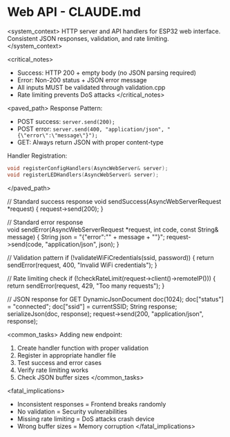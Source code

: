 # Web API - CLAUDE.md

<system_context>
HTTP server and API handlers for ESP32 web interface.
Consistent JSON responses, validation, and rate limiting.
</system_context>

<critical_notes>

- Success: HTTP 200 + empty body (no JSON parsing required)
- Error: Non-200 status + JSON error message
- All inputs MUST be validated through validation.cpp
- Rate limiting prevents DoS attacks
  </critical_notes>

<paved_path>
Response Pattern:

- POST success: `server.send(200);`
- POST error: `server.send(400, "application/json", "{\"error\":\"message\"}");`
- GET: Always return JSON with proper content-type

Handler Registration:

```cpp
void registerConfigHandlers(AsyncWebServer& server);
void registerLEDHandlers(AsyncWebServer& server);
```

</paved_path>

<patterns>
// Standard success response
void sendSuccess(AsyncWebServerRequest *request) {
    request->send(200);
}

// Standard error response  
void sendError(AsyncWebServerRequest \*request, int code, const String& message) {
String json = "{\"error\":\"" + message + "\"}";
request->send(code, "application/json", json);
}

// Validation pattern
if (!validateWiFiCredentials(ssid, password)) {
return sendError(request, 400, "Invalid WiFi credentials");
}

// Rate limiting check
if (!checkRateLimit(request->client()->remoteIP())) {
return sendError(request, 429, "Too many requests");
}

// JSON response for GET
DynamicJsonDocument doc(1024);
doc["status"] = "connected";
doc["ssid"] = currentSSID;
String response;
serializeJson(doc, response);
request->send(200, "application/json", response);
</patterns>

<common_tasks>
Adding new endpoint:

1. Create handler function with proper validation
2. Register in appropriate handler file
3. Test success and error cases
4. Verify rate limiting works
5. Check JSON buffer sizes
   </common_tasks>

<fatal_implications>

- Inconsistent responses = Frontend breaks randomly
- No validation = Security vulnerabilities
- Missing rate limiting = DoS attacks crash device
- Wrong buffer sizes = Memory corruption
  </fatal_implications>
